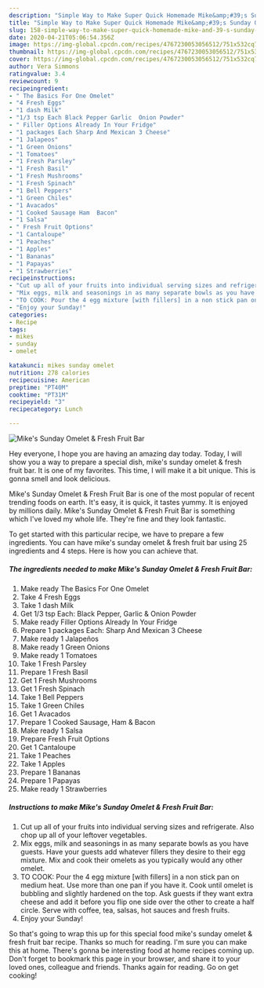```yaml
---
description: "Simple Way to Make Super Quick Homemade Mike&amp;#39;s Sunday Omelet &amp;amp; Fresh Fruit Bar"
title: "Simple Way to Make Super Quick Homemade Mike&amp;#39;s Sunday Omelet &amp;amp; Fresh Fruit Bar"
slug: 158-simple-way-to-make-super-quick-homemade-mike-and-39-s-sunday-omelet-and-amp-fresh-fruit-bar
date: 2020-04-21T05:06:54.356Z
image: https://img-global.cpcdn.com/recipes/4767230053056512/751x532cq70/mikes-sunday-omelet-fresh-fruit-bar-recipe-main-photo.jpg
thumbnail: https://img-global.cpcdn.com/recipes/4767230053056512/751x532cq70/mikes-sunday-omelet-fresh-fruit-bar-recipe-main-photo.jpg
cover: https://img-global.cpcdn.com/recipes/4767230053056512/751x532cq70/mikes-sunday-omelet-fresh-fruit-bar-recipe-main-photo.jpg
author: Vera Simmons
ratingvalue: 3.4
reviewcount: 9
recipeingredient:
- " The Basics For One Omelet"
- "4 Fresh Eggs"
- "1 dash Milk"
- "1/3 tsp Each Black Pepper Garlic  Onion Powder"
- " Filler Options Already In Your Fridge"
- "1 packages Each Sharp And Mexican 3 Cheese"
- "1 Jalapeos"
- "1 Green Onions"
- "1 Tomatoes"
- "1 Fresh Parsley"
- "1 Fresh Basil"
- "1 Fresh Mushrooms"
- "1 Fresh Spinach"
- "1 Bell Peppers"
- "1 Green Chiles"
- "1 Avacados"
- "1 Cooked Sausage Ham  Bacon"
- "1 Salsa"
- " Fresh Fruit Options"
- "1 Cantaloupe"
- "1 Peaches"
- "1 Apples"
- "1 Bananas"
- "1 Papayas"
- "1 Strawberries"
recipeinstructions:
- "Cut up all of your fruits into individual serving sizes and refrigerate. Also chop up all of your leftover vegetables."
- "Mix eggs, milk and seasonings in as many separate bowls as you have guests. Have your guests add whatever fillers they desire to their egg mixture. Mix and cook their omelets as you typically would any other omelet."
- "TO COOK: Pour the 4 egg mixture [with fillers] in a non stick pan on medium heat. Use more than one pan if you have it. Cook until omelet is bubbling and slightly hardened on the top. Ask guests if they want extra cheese and add it before you flip one side over the other to create a half circle. Serve with coffee, tea, salsas, hot sauces and fresh fruits."
- "Enjoy your Sunday!"
categories:
- Recipe
tags:
- mikes
- sunday
- omelet

katakunci: mikes sunday omelet 
nutrition: 278 calories
recipecuisine: American
preptime: "PT40M"
cooktime: "PT31M"
recipeyield: "3"
recipecategory: Lunch

---
```



![Mike&#39;s Sunday Omelet &amp; Fresh Fruit Bar](https://img-global.cpcdn.com/recipes/4767230053056512/751x532cq70/mikes-sunday-omelet-fresh-fruit-bar-recipe-main-photo.jpg)

Hey everyone, I hope you are having an amazing day today. Today, I will show you a way to prepare a special dish, mike&#39;s sunday omelet &amp; fresh fruit bar. It is one of my favorites. This time, I will make it a bit unique. This is gonna smell and look delicious.



Mike&#39;s Sunday Omelet &amp; Fresh Fruit Bar is one of the most popular of recent trending foods on earth. It's easy, it is quick, it tastes yummy. It is enjoyed by millions daily. Mike&#39;s Sunday Omelet &amp; Fresh Fruit Bar is something which I've loved my whole life. They're fine and they look fantastic.


To get started with this particular recipe, we have to prepare a few ingredients. You can have mike&#39;s sunday omelet &amp; fresh fruit bar using 25 ingredients and 4 steps. Here is how you can achieve that.

<!--inarticleads1-->

##### The ingredients needed to make Mike&#39;s Sunday Omelet &amp; Fresh Fruit Bar:

1. Make ready  The Basics For One Omelet
1. Take 4 Fresh Eggs
1. Take 1 dash Milk
1. Get 1/3 tsp Each: Black Pepper, Garlic &amp; Onion Powder
1. Make ready  Filler Options Already In Your Fridge
1. Prepare 1 packages Each: Sharp And Mexican 3 Cheese
1. Make ready 1 Jalapeños
1. Make ready 1 Green Onions
1. Make ready 1 Tomatoes
1. Take 1 Fresh Parsley
1. Prepare 1 Fresh Basil
1. Get 1 Fresh Mushrooms
1. Get 1 Fresh Spinach
1. Take 1 Bell Peppers
1. Take 1 Green Chiles
1. Get 1 Avacados
1. Prepare 1 Cooked Sausage, Ham &amp; Bacon
1. Make ready 1 Salsa
1. Prepare  Fresh Fruit Options
1. Get 1 Cantaloupe
1. Take 1 Peaches
1. Take 1 Apples
1. Prepare 1 Bananas
1. Prepare 1 Papayas
1. Make ready 1 Strawberries




<!--inarticleads2-->

##### Instructions to make Mike&#39;s Sunday Omelet &amp; Fresh Fruit Bar:

1. Cut up all of your fruits into individual serving sizes and refrigerate. Also chop up all of your leftover vegetables.
1. Mix eggs, milk and seasonings in as many separate bowls as you have guests. Have your guests add whatever fillers they desire to their egg mixture. Mix and cook their omelets as you typically would any other omelet.
1. TO COOK: Pour the 4 egg mixture [with fillers] in a non stick pan on medium heat. Use more than one pan if you have it. Cook until omelet is bubbling and slightly hardened on the top. Ask guests if they want extra cheese and add it before you flip one side over the other to create a half circle. Serve with coffee, tea, salsas, hot sauces and fresh fruits.
1. Enjoy your Sunday!




So that's going to wrap this up for this special food mike&#39;s sunday omelet &amp; fresh fruit bar recipe. Thanks so much for reading. I'm sure you can make this at home. There's gonna be interesting food at home recipes coming up. Don't forget to bookmark this page in your browser, and share it to your loved ones, colleague and friends. Thanks again for reading. Go on get cooking!
